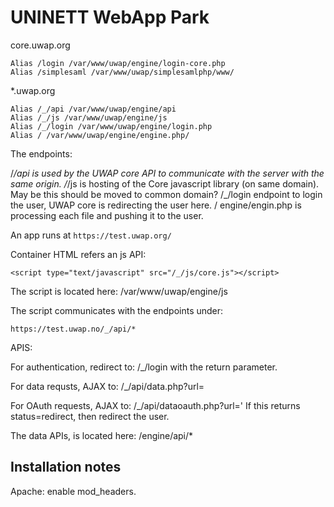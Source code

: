 # UNINETT WebApp Park


core.uwap.org

	Alias /login /var/www/uwap/engine/login-core.php
	Alias /simplesaml /var/www/uwap/simplesamlphp/www/


*.uwap.org

	Alias /_/api /var/www/uwap/engine/api
	Alias /_/js /var/www/uwap/engine/js
	Alias /_/login /var/www/uwap/engine/login.php
	Alias / /var/www/uwap/engine/engine.php/


The endpoints:

/_/api is used by the UWAP core API to communicate with the server with the same origin.
/_/js is hosting of the Core javascript library (on same domain). May be this should be moved to common domain?
/_/login endpoint to login the user, UWAP core is redirecting the user here.
/ engine/engin.php is processing each file and pushing it to the user.

An app runs at `https://test.uwap.org/`

Container HTML refers an js API:

	<script type="text/javascript" src="/_/js/core.js"></script>

The script is located here: /var/www/uwap/engine/js

The script communicates with the endpoints under:

	https://test.uwap.no/_/api/*

APIS:

For authentication, redirect to:
	/_/login with the return parameter.

For data requsts, AJAX to: /_/api/data.php?url=

For OAuth requests, AJAX to: /_/api/dataoauth.php?url='
If this returns status=redirect, then redirect the user.

The data APIs, is located here: /engine/api/*


## Installation notes

Apache: enable mod_headers.